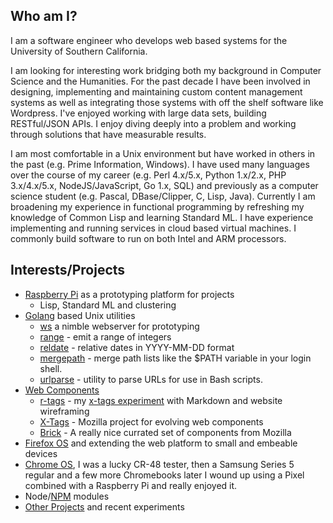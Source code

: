 
## Who am I?

I am a software engineer who develops web based systems for the University of Southern California. 

I am looking for interesting work bridging both my background in Computer Science and the Humanities. For the past decade I have been involved in designing, implementing and maintaining custom content management systems as well as integrating those systems with off the shelf software like Wordpress.  I've enjoyed working with large data sets, building RESTful/JSON APIs.  I enjoy diving deeply into a problem and working through solutions that have measurable results.
    
I am most comfortable in a Unix environment but have worked in others in the past (e.g. Prime Information, Windows). I have used many languages over the course of my  career (e.g. Perl 4.x/5.x, Python 1.x/2.x, PHP 3.x/4.x/5.x, NodeJS/JavaScript, Go 1.x, SQL) and previously as a computer science student (e.g. Pascal, DBase/Clipper, C, Lisp, Java). Currently I am broadening my experience in functional programming by refreshing my knowledge of Common Lisp and learning Standard ML. I have experience implementing and running services in cloud based virtual machines. I commonly build software to run on both Intel and ARM processors.


## Interests/Projects

+ [Raspberry Pi](http://raspberrypi.org) as a prototyping platform for projects
    - Lisp, Standard ML and clustering
+ [Golang](http://golang.org) based Unix utilities
    + [ws](http://rsdoiel.github.io/ws) a nimble webserver for prototyping
    + [range](https://github.com/rsdoiel/range) - emit a range of integers
    + [reldate](https://github.com/rsdoiel/reldate) - relative dates in YYYY-MM-DD format
    + [mergepath](https://github.com/rsdoiel/mergepath) - merge path lists like the $PATH variable in your login shell.
    + [urlparse](https://github.com/rsdoiel/urlparse) - utility to parse URLs for use in Bash scripts.
+ [Web Components](http://webcomponents.org/)
    + [r-tags](https://rsdoiel.github.com/r-tags) - my [x-tags experiment](https://github.com/rsdoiel/r-tags) with Markdown and website wireframing
    + [X-Tags](http://www.x-tags.org) - Mozilla project for evolving web components
    + [Brick](http://mozbrick.github.io/) - A really nice currated set of components from Mozilla
+ [Firefox OS](https://developer.mozilla.org/en-US/docs/Mozilla/Firefox_OS) and extending the web platform to small and embeable devices
+ [Chrome OS](http://www.google.com/chromeos), I was a lucky CR-48 tester, then a Samsung Series 5 regular and a few more Chromebooks later I wound up using a Pixel combined with a Raspberry Pi and really enjoyed it.
+ Node/[NPM](https://www.npmjs.com/~rsdoiel) modules
+ [Other Projects](https://github.com/rsdoiel?tab=repositories) and recent experiments

